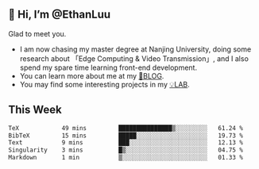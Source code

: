 ## 👋 Hi, I’m @EthanLuu

Glad to meet you.

- I am now chasing my master degree at Nanjing University, doing some research about 「Edge Computing & Video Transmission」, and I also spend my spare time learning front-end development.
- You can learn more about me at my [📝BLOG](https://blog.ethanloo.cn).
- You may find some interesting projects in my [💡LAB](https://lab.ethanloo.cn).

## This Week
<!--START_SECTION:waka-->

```txt
TeX            49 mins         ███████████████▒░░░░░░░░░   61.24 %
BibTeX         15 mins         █████░░░░░░░░░░░░░░░░░░░░   19.73 %
Text           9 mins          ███░░░░░░░░░░░░░░░░░░░░░░   12.13 %
Singularity    3 mins          █▒░░░░░░░░░░░░░░░░░░░░░░░   04.75 %
Markdown       1 min           ▒░░░░░░░░░░░░░░░░░░░░░░░░   01.33 %
```

<!--END_SECTION:waka-->
